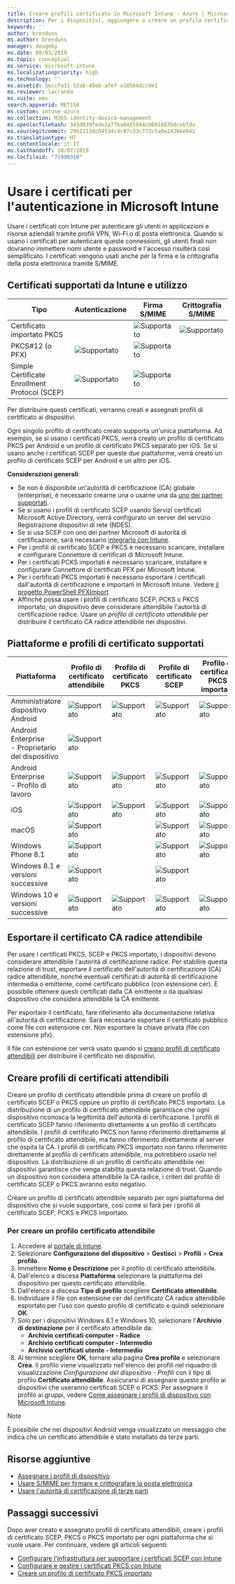 ```yaml
---
title: Creare profili certificato in Microsoft Intune - Azure | Microsoft Docs
description: Per i dispositivi, aggiungere o creare un profilo certificato configurando l'ambiente di certificato SCEP o PKCS, esportare il certificato pubblico, creare il profilo nel portale di Azure e quindi assegnare SCEP o PKCS ai profili certificato in Microsoft Intune nel portale di Azure
keywords: ''
author: brenduns
ms.author: brenduns
manager: dougeby
ms.date: 09/03/2019
ms.topic: conceptual
ms.service: microsoft-intune
ms.localizationpriority: high
ms.technology: ''
ms.assetid: 5eccfa11-52ab-49eb-afef-a185b4dccde1
ms.reviewer: lacranda
ms.suite: ems
search.appverid: MET150
ms.custom: intune-azure
ms.collection: M365-identity-device-management
ms.openlocfilehash: 345d039fede2a77ba0485944cb601683bdcebfda
ms.sourcegitcommit: 29b1113dc04534c4c87c33c773c5a0e24266e042
ms.translationtype: HT
ms.contentlocale: it-IT
ms.lasthandoff: 10/07/2019
ms.locfileid: "71999310"
---
```

# <a name="use-certificates-for-authentication-in-microsoft-intune"></a>Usare i certificati per l'autenticazione in Microsoft Intune  

Usare i certificati con Intune per autenticare gli utenti in applicazioni e risorse aziendali tramite profili VPN, Wi-Fi o di posta elettronica. Quando si usano i certificati per autenticare queste connessioni, gli utenti finali non dovranno immettere nomi utente e password e l'accesso risulterà così semplificato. I certificati vengono usati anche per la firma e la crittografia della posta elettronica tramite S/MIME.

## <a name="intune-supported-certificates-and-usage"></a>Certificati supportati da Intune e utilizzo
| Tipo              | Autenticazione | Firma S/MIME | Crittografia S/MIME  |
|--|--|--|--|
| Certificato importato PKCS |  | ![Supportato](./media/certificates-configure/green-check.png) | ![Supportato](./media/certificates-configure/green-check.png)|
| PKCS#12 (o PFX)    | ![Supportato](./media/certificates-configure/green-check.png) | ![Supportato](./media/certificates-configure/green-check.png) |  |
| Simple Certificate Enrollment Protocol (SCEP)  | ![Supportato](./media/certificates-configure/green-check.png) | ![Supportato](./media/certificates-configure/green-check.png) | |

Per distribuire questi certificati, verranno creati e assegnati profili di certificato ai dispositivi.  

Ogni singolo profilo di certificato creato supporta un'unica piattaforma. Ad esempio, se si usano i certificati PKCS, verrà creato un profilo di certificato PKCS per Android e un profilo di certificato PKCS separato per iOS. Se si usano anche i certificati SCEP per queste due piattaforme, verrà creato un profilo di certificato SCEP per Android e un altro per iOS.  

**Considerazioni generali**:  
- Se non è disponibile un'autorità di certificazione (CA) globale (enterprise), è necessario crearne una o usarne una da [uno dei partner supportati](certificate-authority-add-scep-overview.md#third-party-certification-authority-partners).
- Se si usano i profili di certificato SCEP usando Servizi certificati Microsoft Active Directory, verrà configurato un server del servizio Registrazione dispositivi di rete (NDES).
- Se si usa SCEP con uno dei partner Microsoft di autorità di certificazione, sarà necessario [integrarlo con Intune](certificate-authority-add-scep-overview.md#set-up-third-party-ca-integration).
- Per i profili di certificato SCEP e PKCS è necessario scaricare, installare e configurare Connettore di certificati di Microsoft Intune. 
- Per i certificati PCKS importati è necessario scaricare, installare e configurare Connettore di certificati PFX per Microsoft Intune.
- Per i certificati PKCS importati è necessario esportare i certificati dall'autorità di certificazione e importarli in Microsoft Intune. Vedere [il progetto PowerShell PFXImport](https://github.com/Microsoft/Intune-Resource-Access/tree/develop/src/PFXImportPowershell)
- Affinché possa usare i profili di certificato SCEP, PCKS o PKCS importato, un dispositivo deve considerare attendibile l'autorità di certificazione radice. Usare un *profilo di certificato attendibile* per distribuire il certificato CA radice attendibile nei dispositivi.  

## <a name="supported-platforms-and-certificate-profiles"></a>Piattaforme e profili di certificato supportati  
| Piattaforma              | Profilo di certificato attendibile | Profilo di certificato PKCS | Profilo di certificato SCEP | Profilo di certificato PKCS importato  |
|--|--|--|--|---|
| Amministratore dispositivo Android | ![Supportato](./media/certificates-configure/green-check.png) | ![Supportato](./media/certificates-configure/green-check.png) | ![Supportato](./media/certificates-configure/green-check.png)|  ![Supportato](./media/certificates-configure/green-check.png) |
| Android Enterprise <br> - Proprietario del dispositivo   | ![Supportato](./media/certificates-configure/green-check.png) |   |  |   |
| Android Enterprise <br> - Profilo di lavoro    | ![Supportato](./media/certificates-configure/green-check.png) | ![Supportato](./media/certificates-configure/green-check.png) | ![Supportato](./media/certificates-configure/green-check.png) | ![Supportato](./media/certificates-configure/green-check.png) |
| iOS                   | ![Supportato](./media/certificates-configure/green-check.png) | ![Supportato](./media/certificates-configure/green-check.png) | ![Supportato](./media/certificates-configure/green-check.png) | ![Supportato](./media/certificates-configure/green-check.png) |
| macOS                 | ![Supportato](./media/certificates-configure/green-check.png) |   |![Supportato](./media/certificates-configure/green-check.png)|![Supportato](./media/certificates-configure/green-check.png)|
| Windows Phone 8.1     |![Supportato](./media/certificates-configure/green-check.png)  |  | ![Supportato](./media/certificates-configure/green-check.png)| ![Supportato](./media/certificates-configure/green-check.png) |
| Windows 8.1 e versioni successive |![Supportato](./media/certificates-configure/green-check.png)  |  |![Supportato](./media/certificates-configure/green-check.png) |   |
| Windows 10 e versioni successive  | ![Supportato](./media/certificates-configure/green-check.png) | ![Supportato](./media/certificates-configure/green-check.png) | ![Supportato](./media/certificates-configure/green-check.png) | ![Supportato](./media/certificates-configure/green-check.png) |

## <a name="export-the-trusted-root-ca-certificate"></a>Esportare il certificato CA radice attendibile  
Per usare i certificati PKCS, SCEP e PKCS importato, i dispositivi devono considerare attendibile l'autorità di certificazione radice. Per stabilire questa relazione di trust, esportare il certificato dell'autorità di certificazione (CA) radice attendibile, nonché eventuali certificati di autorità di certificazione intermedia o emittente, come certificato pubblico (con estensione cer). È possibile ottenere questi certificati dalla CA emittente o da qualsiasi dispositivo che considera attendibile la CA emittente.  

Per esportare il certificato, fare riferimento alla documentazione relativa all'autorità di certificazione. Sarà necessario esportare il certificato pubblico come file con estensione cer.  Non esportare la chiave privata (file con estensione pfx).  

Il file con estensione cer verrà usato quando si [creano profili di certificato attendibili](#create-trusted-certificate-profiles) per distribuire il certificato nei dispositivi.  

## <a name="create-trusted-certificate-profiles"></a>Creare profili di certificati attendibili  
Creare un profilo di certificato attendibile prima di creare un profilo di certificato SCEP o PKCS oppure un profilo di certificato PKCS importato. La distribuzione di un profilo di certificato attendibile garantisce che ogni dispositivo riconosca la legittimità dell'autorità di certificazione. I profili di certificato SCEP fanno riferimento direttamente a un profilo di certificato attendibile. I profili di certificato PKCS non fanno riferimento direttamente al profilo di certificato attendibile, ma fanno riferimento direttamente al server che ospita la CA. I profili di certificato PKCS importato non fanno riferimento direttamente al profilo di certificato attendibile, ma potrebbero usarlo nel dispositivo. La distribuzione di un profilo di certificato attendibile nei dispositivi garantisce che venga stabilita questa relazione di trust. Quando un dispositivo non considera attendibile la CA radice, i criteri del profilo di certificato SCEP o PKCS avranno esito negativo.  

Creare un profilo di certificato attendibile separato per ogni piattaforma del dispositivo che si vuole supportare, così come si farà per i profili di certificato SCEP, PCKS e PKCS importato.  


### <a name="to-create-a-trusted-certificate-profile"></a>Per creare un profilo certificato attendibile  

1. Accedere al [portale di Intune](https://aka.ms/intuneportal).  
2. Selezionare **Configurazione del dispositivo** > **Gestisci** > **Profili** > **Crea profilo**.  
3. Immettere **Nome e Descrizione** per il profilo di certificato attendibile.  
4. Dall'elenco a discesa **Piattaforma** selezionare la piattaforma del dispositivo per questo certificato attendibile.  
5. Dall'elenco a discesa **Tipo di profilo** scegliere **Certificato attendibile**.  
6. Individuare il file con estensione cer del certificato CA radice attendibile esportato per l'uso con questo profilo di certificato e quindi selezionare **OK**.  
7. Solo per i dispositivi Windows 8.1 e Windows 10, selezionare l'**Archivio di destinazione** per il certificato attendibile da:  
   - **Archivio certificati computer - Radice**
   - **Archivio certificati computer - Intermedio**
   - **Archivio certificati utente - Intermedio**
8. Al termine scegliere **OK**, tornare alla pagina **Crea profilo** e selezionare **Crea**.
Il profilo viene visualizzato nell'elenco dei profili nel riquadro di visualizzazione *Configurazione del dispositivo - Profili* con il tipo di profilo **Certificato attendibile**.  Assicurarsi di assegnare questo profilo ai dispositivi che useranno certificati SCEP o PCKS. Per assegnare il profilo ai gruppi, vedere [Come assegnare i profili di dispositivo con Microsoft Intune](../configuration/device-profile-assign.md).

> [!NOTE]  
> È possibile che nei dispositivi Android venga visualizzato un messaggio che indica che un certificato attendibile è stato installato da terze parti.  

## <a name="additional-resources"></a>Risorse aggiuntive  
- [Assegnare i profili di dispositivo](../configuration/device-profile-assign.md)  
- [Usare S/MIME per firmare e crittografare la posta elettronica](certificates-s-mime-encryption-sign.md)  
- [Usare l'autorità di certificazione di terze parti](certificate-authority-add-scep-overview.md)  

## <a name="next-steps"></a>Passaggi successivi  
Dopo aver creato e assegnato profili di certificato attendibili, creare i profili di certificato SCEP, PKCS o PKCS importato per ogni piattaforma che si vuole usare. Per continuare, vedere gli articoli seguenti:  
- [Configurare l'infrastruttura per supportare i certificati SCEP con Intune](certificates-scep-configure.md)  
- [Configurare e gestire i certificati PKCS con Intune](certficates-pfx-configure.md)  
- [Creare un profilo di certificato PKCS importato](certificates-imported-pfx-configure.md#create-a-pkcs-imported-certificate-profile)  

